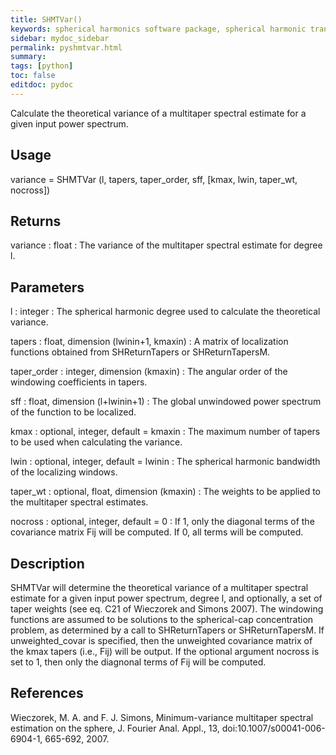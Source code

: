 ```yaml
---
title: SHMTVar()
keywords: spherical harmonics software package, spherical harmonic transform, legendre functions, multitaper spectral analysis, Python, gravity, magnetic field
sidebar: mydoc_sidebar
permalink: pyshmtvar.html
summary:
tags: [python]
toc: false
editdoc: pydoc
---
```


Calculate the theoretical variance of a multitaper spectral estimate for a given input power spectrum.

## Usage

variance = SHMTVar (l, tapers, taper_order, sff, [kmax, lwin, taper_wt, nocross])

## Returns

variance : float
:   The variance of the multitaper spectral estimate for degree l.

## Parameters

l : integer
:   The spherical harmonic degree used to calculate the theoretical variance.

tapers : float, dimension (lwinin+1, kmaxin)
:   A matrix of localization functions obtained from SHReturnTapers or SHReturnTapersM.

taper_order : integer, dimension (kmaxin)
:   The angular order of the windowing coefficients in tapers.

sff : float, dimension (l+lwinin+1)
:   The global unwindowed power spectrum of the function to be localized.

kmax : optional, integer, default = kmaxin
:   The maximum number of tapers to be used when calculating the variance.

lwin : optional, integer, default = lwinin
:   The spherical harmonic bandwidth of the localizing windows.

taper_wt : optional, float, dimension (kmaxin)
:   The weights to be applied to the multitaper spectral estimates.

nocross : optional, integer, default = 0
:   If 1, only the diagonal terms of the covariance matrix Fij will be computed. If 0, all terms will be computed.

## Description

SHMTVar will determine the theoretical variance of a multitaper spectral estimate for a given input power spectrum, degree l, and optionally, a set of taper weights (see eq. C21 of Wieczorek and Simons 2007). The windowing functions are assumed to be solutions to the spherical-cap concentration problem, as determined by a call to SHReturnTapers or SHReturnTapersM. If unweighted_covar is specified, then the unweighted covariance matrix of the kmax tapers (i.e., Fij) will be output. If the optional argument nocross is set to 1, then only the diagnonal terms of Fij will be computed.

## References

Wieczorek, M. A. and F. J. Simons, Minimum-variance multitaper spectral estimation on the sphere, J. Fourier Anal. Appl., 13, doi:10.1007/s00041-006-6904-1, 665-692, 2007.
